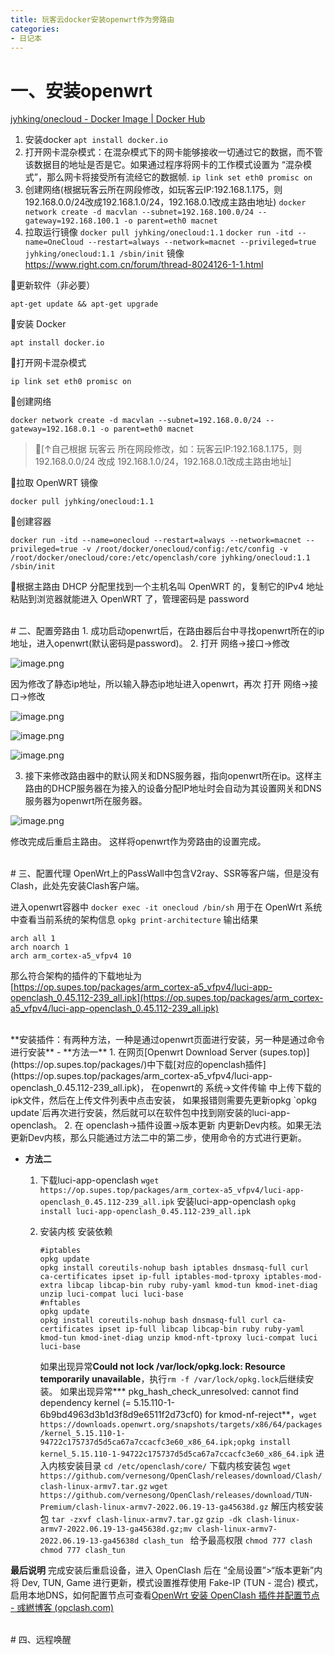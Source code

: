 ```yaml
---
title: 玩客云docker安装openwrt作为旁路由
categories:
- 日记本
---
```

# 一、安装openwrt
[jyhking/onecloud - Docker Image | Docker Hub](https://hub.docker.com/r/jyhking/onecloud)

1. 安装docker
`apt install docker.io`
2. 打开网卡混杂模式：在混杂模式下的网卡能够接收一切通过它的数据，而不管该数据目的地址是否是它。如果通过程序将网卡的工作模式设置为 “混杂模式”，那么网卡将接受所有流经它的数据帧.
`ip link set eth0 promisc on`
3. 创建网络(根据玩客云所在网段修改，如玩客云IP:192.168.1.175，则192.168.0.0/24改成192.168.1.0/24，192.168.0.1改成主路由地址)
`docker network create -d macvlan --subnet=192.168.100.0/24 --gateway=192.168.100.1 -o parent=eth0 macnet`
4. 拉取运行镜像
`docker pull jyhking/onecloud:1.1`
`docker run -itd --name=OneCloud --restart=always --network=macnet --privileged=true jyhking/onecloud:1.1 /sbin/init`
镜像 https://www.right.com.cn/forum/thread-8024126-1-1.html


🔵更新软件（非必要）

`apt-get update && apt-get upgrade`

🔵安装 Docker

`apt install docker.io`

🔵打开网卡混杂模式

`ip link set eth0 promisc on`

🔵创建网络

`docker network create -d macvlan --subnet=192.168.0.0/24 --gateway=192.168.0.1 -o parent=eth0 macnet`

>🔘[↑自己根据 玩客云 所在网段修改，如：玩客云IP:192.168.1.175，则192.168.0.0/24 改成 192.168.1.0/24，192.168.0.1改成主路由地址]

🔵拉取 OpenWRT 镜像

`docker pull jyhking/onecloud:1.1`

🔵创建容器

`docker run -itd --name=onecloud --restart=always --network=macnet --privileged=true -v /root/docker/onecloud/config:/etc/config -v /root/docker/onecloud/core:/etc/openclash/core jyhking/onecloud:1.1 /sbin/init`


🔵根据主路由 DHCP 分配里找到一个主机名叫 OpenWRT 的，复制它的IPv4 地址粘贴到浏览器就能进入 OpenWRT 了，管理密码是 password


<br>
# 二、配置旁路由
1. 成功启动openwrt后，在路由器后台中寻找openwrt所在的ip地址，进入openwrt(默认密码是password)。
2. 打开 网络->接口->修改

![image.png](玩客云docker安装openwrt作为旁路由.assetse3a13cb451040578171aaeb8112f2fc.png)

因为修改了静态ip地址，所以输入静态ip地址进入openwrt，再次 打开 网络->接口->修改

![image.png](玩客云docker安装openwrt作为旁路由.assets\990264e0227a43e09a989c93cb51e9e2.png)

![image.png](玩客云docker安装openwrt作为旁路由.assets\20fc51f4c5e649b997d01e0dfd70b11d.png)

![image.png](玩客云docker安装openwrt作为旁路由.assets\d3c16383683b408fa47b2fb44d7ecbf2.png)


3. 接下来修改路由器中的默认网关和DNS服务器，指向openwrt所在ip。这样主路由的DHCP服务器在为接入的设备分配IP地址时会自动为其设置网关和DNS服务器为openwrt所在服务器。

![image.png](玩客云docker安装openwrt作为旁路由.assets\4e0b739fe00d409781216543446f8387.png)

修改完成后重启主路由。
这样将openwrt作为旁路由的设置完成。

<br>
# 三、配置代理
OpenWrt上的PassWall中包含V2ray、SSR等客户端，但是没有Clash，此处先安装Clash客户端。

进入openwrt容器中
`docker exec -it onecloud /bin/sh`
用于在 OpenWrt 系统中查看当前系统的架构信息
`opkg print-architecture`
输出结果
```
arch all 1
arch noarch 1
arch arm_cortex-a5_vfpv4 10
```
那么符合架构的插件的下载地址为 [https://op.supes.top/packages/arm_cortex-a5_vfpv4/luci-app-openclash_0.45.112-239_all.ipk](https://op.supes.top/packages/arm_cortex-a5_vfpv4/luci-app-openclash_0.45.112-239_all.ipk)

<br>
**安装插件：有两种方法，一种是通过openwrt页面进行安装，另一种是通过命令进行安装**
- **方法一**
   1. 在网页[Openwrt Download Server (supes.top)](https://op.supes.top/packages/)中下载[对应的openclash插件](https://op.supes.top/packages/arm_cortex-a5_vfpv4/luci-app-openclash_0.45.112-239_all.ipk)，
在openwrt的 系统->文件传输 中上传下载的ipk文件，然后在上传文件列表中点击安装，
如果报错则需要先更新opkg `opkg update`后再次进行安装，然后就可以在软件包中找到刚安装的luci-app-openclash。
   2. 在 openclash->插件设置->版本更新 内更新Dev内核。如果无法更新Dev内核，那么只能通过方法二中的第二步，使用命令的方式进行更新。

- **方法二**
   1. 下载luci-app-openclash
      `wget https://op.supes.top/packages/arm_cortex-a5_vfpv4/luci-app-openclash_0.45.112-239_all.ipk`
      安装luci-app-openclash
      `opkg install luci-app-openclash_0.45.112-239_all.ipk`

   2. 安装内核
      安装依赖
      ```
      #iptables
      opkg update
      opkg install coreutils-nohup bash iptables dnsmasq-full curl ca-certificates ipset ip-full iptables-mod-tproxy iptables-mod-extra libcap libcap-bin ruby ruby-yaml kmod-tun kmod-inet-diag unzip luci-compat luci luci-base
      #nftables
      opkg update
      opkg install coreutils-nohup bash dnsmasq-full curl ca-certificates ipset ip-full libcap libcap-bin ruby ruby-yaml kmod-tun kmod-inet-diag unzip kmod-nft-tproxy luci-compat luci luci-base
      ```
      如果出现异常**Could not lock /var/lock/opkg.lock: Resource temporarily unavailable**，执行`rm -f /var/lock/opkg.lock`后继续安装。
      如果出现异常*** pkg_hash_check_unresolved: cannot find dependency kernel (= 5.15.110-1-6b9bd4963d3b1d3f8d9e6511f2d73cf0) for kmod-nf-reject**，`wget https://downloads.openwrt.org/snapshots/targets/x86/64/packages/kernel_5.15.110-1-94722c175737d5d5ca67a7ccacfc3e60_x86_64.ipk;opkg install kernel_5.15.110-1-94722c175737d5d5ca67a7ccacfc3e60_x86_64.ipk`
      进入内核安装目录
      `cd /etc/openclash/core/`
      下载内核安装包
      `wget https://github.com/vernesong/OpenClash/releases/download/Clash/clash-linux-armv7.tar.gz`
      `wget https://github.com/vernesong/OpenClash/releases/download/TUN-Premium/clash-linux-armv7-2022.06.19-13-ga45638d.gz`
      解压内核安装包
      `tar -zxvf clash-linux-armv7.tar.gz`
      `gzip -dk clash-linux-armv7-2022.06.19-13-ga45638d.gz;mv clash-linux-armv7-2022.06.19-13-ga45638d clash_tun `
      给予最高权限
     `chmod 777 clash`
     `chmod 777 clash_tun`


**最后说明**
完成安装后重启设备，进入 OpenClash 后在 “全局设置”>“版本更新”内将 Dev, TUN, Game 进行更新，模式设置推荐使用 Fake-IP (TUN - 混合) 模式，启用本地DNS，如何配置节点可查看[OpenWrt 安装 OpenClash 插件并配置节点 - 彧繎博客 (opclash.com)](https://opclash.com/luyou/80.html)


<br>
# 四、远程唤醒
